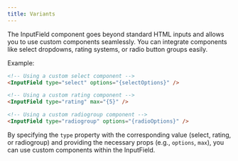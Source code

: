 ```yaml
---
title: Variants
---
```


The InputField component goes beyond standard HTML inputs and allows you to use custom components seamlessly. You can integrate components like select dropdowns, rating systems, or radio button groups easily.

Example:

```html
<!-- Using a custom select component -->
<InputField type="select" options="{selectOptions}" />

<!-- Using a custom rating component -->
<InputField type="rating" max="{5}" />

<!-- Using a custom radiogroup component -->
<InputField type="radiogroup" options="{radioOptions}" />
```

By specifying the `type` property with the corresponding value (select, rating, or radiogroup) and providing the necessary props (e.g., `options`, `max`), you can use custom components within the InputField.
